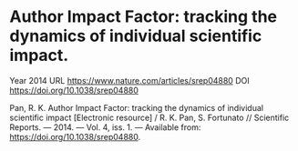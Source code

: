 # Author Impact Factor: tracking the dynamics of individual scientific impact.

Year 2014
URL https://www.nature.com/articles/srep04880
DOI https://doi.org/10.1038/srep04880

Pan, R. K. Author Impact Factor: tracking the dynamics of individual scientific impact [Electronic resource] / R. K. Pan, S. Fortunato // Scientific Reports. — 2014. — Vol. 4, iss. 1. — Available from: https://doi.org/10.1038/srep04880.
